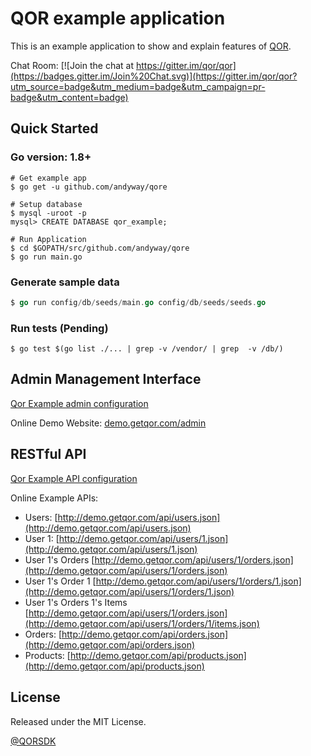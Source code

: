 # QOR example application

This is an example application to show and explain features of [QOR](http://getqor.com).

Chat Room: [![Join the chat at https://gitter.im/qor/qor](https://badges.gitter.im/Join%20Chat.svg)](https://gitter.im/qor/qor?utm_source=badge&utm_medium=badge&utm_campaign=pr-badge&utm_content=badge)

## Quick Started

### Go version: 1.8+

```shell
# Get example app
$ go get -u github.com/andyway/qore

# Setup database
$ mysql -uroot -p
mysql> CREATE DATABASE qor_example;

# Run Application
$ cd $GOPATH/src/github.com/andyway/qore
$ go run main.go
```

### Generate sample data

```go
$ go run config/db/seeds/main.go config/db/seeds/seeds.go
```

### Run tests (Pending)

```
$ go test $(go list ./... | grep -v /vendor/ | grep  -v /db/)
```

## Admin Management Interface

[Qor Example admin configuration](https://github.com/andyway/qore/blob/master/config/admin/admin.go)

Online Demo Website: [demo.getqor.com/admin](http://demo.getqor.com/admin)

## RESTful API

[Qor Example API configuration](https://github.com/andyway/qore/blob/master/config/api/api.go)

Online Example APIs:

* Users: [http://demo.getqor.com/api/users.json](http://demo.getqor.com/api/users.json)
* User 1: [http://demo.getqor.com/api/users/1.json](http://demo.getqor.com/api/users/1.json)
* User 1's Orders [http://demo.getqor.com/api/users/1/orders.json](http://demo.getqor.com/api/users/1/orders.json)
* User 1's Order 1 [http://demo.getqor.com/api/users/1/orders/1.json](http://demo.getqor.com/api/users/1/orders/1.json)
* User 1's Orders 1's Items [http://demo.getqor.com/api/users/1/orders.json](http://demo.getqor.com/api/users/1/orders/1/items.json)
* Orders: [http://demo.getqor.com/api/orders.json](http://demo.getqor.com/api/orders.json)
* Products: [http://demo.getqor.com/api/products.json](http://demo.getqor.com/api/products.json)

## License

Released under the MIT License.

[@QORSDK](https://twitter.com/qorsdk)
